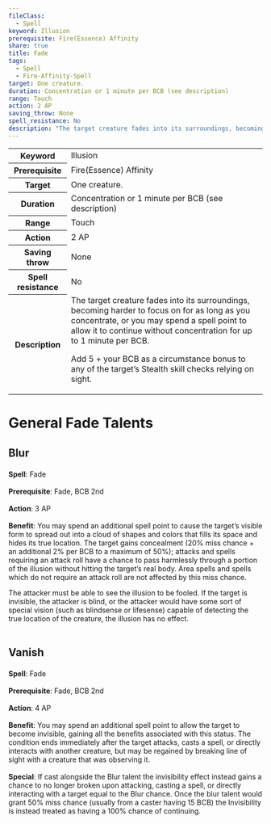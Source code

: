 ```yaml
---
fileClass:
  - Spell
keyword: Illusion
prerequisite: Fire(Essence) Affinity
share: true
title: Fade
tags:
  - Spell
  - Fire-Affinity-Spell
target: One creature.
duration: Concentration or 1 minute per BCB (see description)
range: Touch
action: 2 AP
saving_throw: None
spell_resistance: No
description: "The target creature fades into its surroundings, becoming harder to focus on for as long as you concentrate, or you may spend a spell point to allow it to continue without concentration for up to 1 minute per BCB.\r\rAdd 5 + your BCB as a circumstance bonus to any of the target’s Stealth skill checks relying on sight."
---
```


<p><span><table><tbody><tr><th>Keyword</th><td>Illusion</td></tr><tr><th>Prerequisite</th><td>Fire(Essence) Affinity</td></tr><tr><th>Target</th><td>One creature.</td></tr><tr><th>Duration</th><td>Concentration or 1 minute per BCB (see description)</td></tr><tr><th>Range</th><td>Touch</td></tr><tr><th>Action</th><td>2 AP</td></tr><tr><th>Saving throw</th><td>None</td></tr><tr><th>Spell resistance</th><td>No</td></tr><tr><th>Description</th><td>The target creature fades into its surroundings, becoming harder to focus on for as long as you concentrate, or you may spend a spell point to allow it to continue without concentration for up to 1 minute per BCB.
<p>Add 5 + your BCB as a circumstance bonus to any of the target’s Stealth skill checks relying on sight.</p></td></tr></tbody></table><p></p></span></p><h1><span><p>General Fade Talents</p></span></h1><h2><span><p>Blur</p></span></h2><p><span><p><b>Spell</b>:    Fade<br><br><b>Prerequisite</b>:    Fade, BCB 2nd<br><br><b>Action</b>:    3 AP<br><br><b>Benefit</b>:    You may spend an additional spell point to cause the target’s visible form to spread out into a cloud of shapes and colors that fills its space and hides its true location. The target gains concealment (20% miss chance + an additional 2% per BCB to a maximum of 50%); attacks and spells requiring an attack roll have a chance to pass harmlessly through a portion of the illusion without hitting the target’s real body. Area spells and spells which do not require an attack roll are not affected by this miss chance.</p>
<p>The attacker must be able to see the illusion to be fooled. If the target is invisible, the attacker is blind, or the attacker would have some sort of special vision (such as blindsense or lifesense) capable of detecting the true location of the creature, the illusion has no effect.<br><br></p></span></p><h2><span><p>Vanish</p></span></h2><p><span><p><b>Spell</b>:    Fade<br><br><b>Prerequisite</b>:    Fade, BCB 2nd<br><br><b>Action</b>:    4 AP<br><br><b>Benefit</b>:    You may spend an additional spell point to allow the target to become invisible, gaining all the benefits associated with this status. The condition ends immediately after the target attacks, casts a spell, or directly interacts with another creature, but may be regained by breaking line of sight with a creature that was observing it.<br><br><b>Special</b>:    If cast alongside the Blur talent the invisibility effect instead gains a chance to no longer broken upon attacking, casting a spell, or directly interacting with a target equal to the Blur chance. Once the blur talent would grant 50% miss chance (usually from a caster having 15 BCB) the Invisibility is instead treated as having a 100% chance of continuing.<br><br></p></span></p>